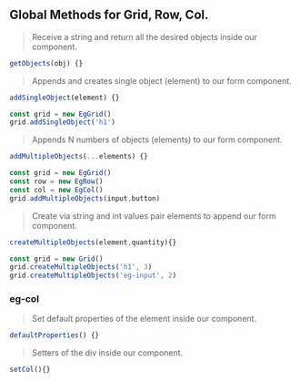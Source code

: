 ## Global Methods for Grid, Row, Col.

> Receive a string and return all the desired objects inside our component.
```javascript
getObjects(obj) {}
```

> Appends and creates single object (element) to our form component.
```javascript
addSingleObject(element) {}

const grid = new EgGrid()
grid.addSingleObject('h1')
```
> Appends N numbers of objects (elements) to our form component. 
```javascript
addMultipleObjects(...elements) {}

const grid = new EgGrid()
const row = new EgRow()
const col = new EgCol()
grid.addMultipleObjects(input,button)
```

> Create via string and int values pair elements to append our form component.
```javascript
createMultipleObjects(element,quantity){}

const grid = new Grid()
grid.createMultipleObjects('h1', 3)
grid.createMultipleObjects('eg-input', 2)
```

### eg-col
> Set default properties of the element inside our component.
```javascript
defaultProperties() {}
```
> Setters of the div inside our component.
```javascript
setCol(){}
```